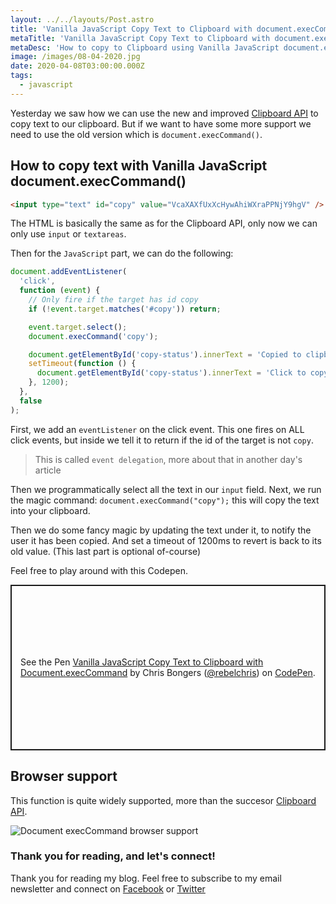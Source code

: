 ```yaml
---
layout: ../../layouts/Post.astro
title: 'Vanilla JavaScript Copy Text to Clipboard with document.execCommand'
metaTitle: 'Vanilla JavaScript Copy Text to Clipboard with document.execCommand'
metaDesc: 'How to copy to Clipboard using Vanilla JavaScript document.execCommand'
image: /images/08-04-2020.jpg
date: 2020-04-08T03:00:00.000Z
tags:
  - javascript
---
```


Yesterday we saw how we can use the new and improved [Clipboard API](https://daily-dev-tips.com/posts/vanilla-javascript-copy-text-to-clipboard-with-clipboard-api/) to copy text to our clipboard.
But if we want to have some more support we need to use the old version which is `document.execCommand()`.

## How to copy text with Vanilla JavaScript document.execCommand()

```html
<input type="text" id="copy" value="VcaXAXfUxXcHywAhiWXraPPNjY9hgV" />
```

The HTML is basically the same as for the Clipboard API, only now we can only use `input` or `textareas`.

Then for the `JavaScript` part, we can do the following:

```js
document.addEventListener(
  'click',
  function (event) {
    // Only fire if the target has id copy
    if (!event.target.matches('#copy')) return;

    event.target.select();
    document.execCommand('copy');

    document.getElementById('copy-status').innerText = 'Copied to clipboard';
    setTimeout(function () {
      document.getElementById('copy-status').innerText = 'Click to copy';
    }, 1200);
  },
  false
);
```

First, we add an `eventListener` on the click event.
This one fires on ALL click events, but inside we tell it to return if the id of the target is not `copy`.

> This is called `event delegation`, more about that in another day's article

Then we programmatically select all the text in our `input` field.
Next, we run the magic command: `document.execCommand("copy");` this will copy the text into your clipboard.

Then we do some fancy magic by updating the text under it, to notify the user it has been copied. And set a timeout of 1200ms to revert is back to its old value. (This last part is optional of-course)

Feel free to play around with this Codepen.

<p class="codepen" data-height="265" data-theme-id="dark" data-default-tab="html,result" data-user="rebelchris" data-slug-hash="JjdQNrb" style="height: 265px; box-sizing: border-box; display: flex; align-items: center; justify-content: center; border: 2px solid; margin: 1em 0; padding: 1em;" data-pen-title="Vanilla JavaScript Copy Text to Clipboard with Document.execCommand">
  <span>See the Pen <a href="https://codepen.io/rebelchris/pen/JjdQNrb">
  Vanilla JavaScript Copy Text to Clipboard with Document.execCommand</a> by Chris Bongers (<a href="https://codepen.io/rebelchris">@rebelchris</a>)
  on <a href="https://codepen.io">CodePen</a>.</span>
</p>
<script async src="https://static.codepen.io/assets/embed/ei.js"></script>

## Browser support

This function is quite widely supported, more than the succesor [Clipboard API](https://daily-dev-tips.com/posts/vanilla-javascript-copy-text-to-clipboard-with-clipboard-api/).

![Document execCommand browser support](https://caniuse.bitsofco.de/image/document-execcommand.png)

### Thank you for reading, and let's connect!

Thank you for reading my blog. Feel free to subscribe to my email newsletter and connect on [Facebook](https://www.facebook.com/DailyDevTipsBlog) or [Twitter](https://twitter.com/DailyDevTips1)
